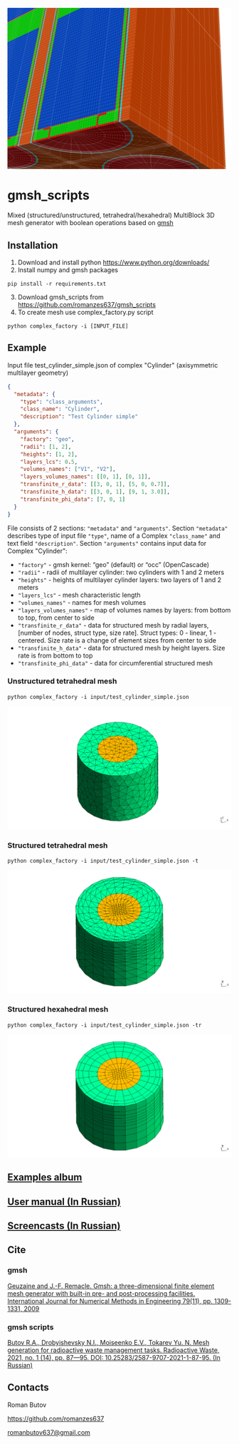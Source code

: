 ![readme](/images/readme.png)

# gmsh_scripts
Mixed (structured/unstructured, tetrahedral/hexahedral) MultiBlock 3D mesh generator with boolean operations based on [gmsh](https://gmsh.info/)

## Installation
1. Download and install python https://www.python.org/downloads/
2. Install numpy and gmsh packages
```shell
pip install -r requirements.txt 
```
3. Download gmsh_scripts from https://github.com/romanzes637/gmsh_scripts
4. To create mesh use complex_factory.py script
```shell
python complex_factory -i [INPUT_FILE]
```

## Example
Input file test_cylinder_simple.json of complex "Cylinder" (axisymmetric multilayer geometry)
```json
{
  "metadata": {
    "type": "class_arguments",
    "class_name": "Cylinder",
    "description": "Test Cylinder simple"
  },
  "arguments": {
    "factory": "geo",
    "radii": [1, 2],
    "heights": [1, 2],
    "layers_lcs": 0.5,
    "volumes_names": ["V1", "V2"],
    "layers_volumes_names": [[0, 1], [0, 1]],
    "transfinite_r_data": [[3, 0, 1], [5, 0, 0.7]],
    "transfinite_h_data": [[3, 0, 1], [9, 1, 3.0]],
    "transfinite_phi_data": [7, 0, 1]
  }
}
```
File consists of 2 sections: `"metadata"` and `"arguments"`.
Section `"metadata"` describes type of input file `"type"`, name of a Complex 
`"class_name"` and text field `"description"`.
Section `"arguments"` contains input data for Complex "Cylinder":
* `"factory"` - gmsh kernel: “geo” (default) or  “occ” (OpenCascade)
* `"radii"` - radii of multilayer cylinder: two cylinders with 1 and 2 meters
* `"heights"` - heights of multilayer cylinder layers: two layers of 1 and 2 meters
* `"layers_lcs"` - mesh characteristic length
* `"volumes_names"` - names for mesh volumes
* `"layers_volumes_names"` - map of volumes names by layers: from bottom to top, from center to side
* `"transfinite_r_data"` - data for structured mesh by radial layers, \[number of nodes, struct type, size rate\]. Struct types: 0 - linear, 1 - centered. Size rate is a change of element sizes from center to side
* `"transfinite_h_data"` - data for structured mesh by height layers. Size rate is from bottom to top
* `"transfinite_phi_data"` - data for circumferential structured mesh

### Unstructured tetrahedral mesh
```shell
python complex_factory -i input/test_cylinder_simple.json
```
![unstruct_tetrahedral](/images/test_cylinder_simple.png)

### Structured tetrahedral mesh
```shell
python complex_factory -i input/test_cylinder_simple.json -t
```
![struct_tetrahedral](/images/test_cylinder_simple_t.png)

### Structured hexahedral mesh
```shell
python complex_factory -i input/test_cylinder_simple.json -tr
```
![struct_hexahedral](/images/test_cylinder_simple_tr.png)

## [Examples album](https://photos.app.goo.gl/KngvSr6ttbyIdFEX2)

## [User manual (In Russian)](https://docs.google.com/document/d/166MPpgo0n661rmQZg7IS_MhNxlCueseOpwgqPBXQ8hI/edit?usp=sharing)

## [Screencasts (In Russian)](https://drive.google.com/drive/folders/19GORaa3Ph5f3IRG8sOTtKvHMmjgZvNHC?usp=sharing)

## Cite

### gmsh
[Geuzaine and J.-F. Remacle. Gmsh: a three-dimensional finite element mesh generator with built-in pre- and post-processing facilities. International Journal for Numerical Methods in Engineering 79(11), pp. 1309-1331, 2009](https://gmsh.info/doc/preprints/gmsh_paper_preprint.pdf)

### gmsh scripts
[Butov R.A., Drobyishevsky N.I., Moiseenko E.V., Tokarev Yu. N. Mesh generation for radioactive waste management tasks. Radioactive Waste, 2021, no. 1 (14), pp. 87—95. DOI: 10.25283/2587-9707-2021-1-87-95. (In Russian)](http://eng.radwaste-journal.ru/docs/journals/27/mesh_generation_for_radioactive_waste_management_tasks.pdf)

## Contacts
Roman Butov

https://github.com/romanzes637

romanbutov637@gmail.com
